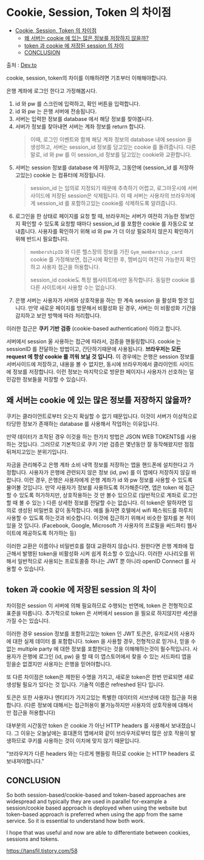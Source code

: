 # Cookie, Session, Token 의 차이점

- [Cookie, Session, Token 의 차이점](#cookie-session-token-의-차이점)
  - [왜 서버는 cookie 에 있는 많은 정보를 저장하지 않을까?](#왜-서버는-cookie-에-있는-많은-정보를-저장하지-않을까)
  - [token 과 cookie 에 저장된 session 의 차이](#token-과-cookie-에-저장된-session-의-차이)
  - [CONCLUSION](#conclusion)


출처 : [Dev.to](https://dev.to/dev_emmy/what-is-really-the-difference-between-cookie-session-and-tokens-when-it-comes-to-authentication-4164)

cookie, session, token의 차이를 이해하려면 기초부터 이해해야합니다.

은행 계좌에 로그인 한다고 가정해봅시다.

1. id 와 pw 를 스크린에 입력하고, 확인 버튼을 입력합니다.
2. id 와 pw 는 은행 서버에 전송됩니다.
3. 서버는 입력한 정보를 database 에서 해당 정보를 찾아봅니다.
4. 서버가 정보를 찾아내면 서버는 계좌 정보를 return 합니다.
   > 이때, 로그인 이벤트와 함께 해당 계좌 정보의 database 내에 session 을 생성하고, 서버는 session_id 정보를 담고있는 cookie 를 돌려줍니다.
   > 다른말로, id 와 pw 를 이 session_id 정보를 담고있는 cookie와 교환합니다.
5. 서버는 session 정보를 database 에 저장하고, 그동안에 (session_id 를 저장하고있는) cookie 는 컴퓨터에 저장됩니다.
   > session_id 는 임의로 지정되기 때문에 추측하기 어렵고,
   > 로그아웃시에 서버사이드에 저장된 session은 삭제됩니다.
   > 이 때 서버는 사용자의 브라우저에게 session_id 를 포함하고있는 cookie를 삭제하도록 알려줍니다.
6. 로그인을 한 상태로 페이지를 요청 할 때, 브라우저는 서버가 여전히 가능한 정보인지 확인할 수 있도록 요청할 때마다 session_id 를 포함한 cookie 를 자동으로 보내줍니다. 사용자를 확인하기 위해 id 와 pw 가 더 이상 필요하지 않은지 확인하기 위해 반드시 필요합니다.
    > `membershipID` 와 다른 헬스장의 정보를 가진 `Gym_membership_card` cookie 를 가정해보면, 접근시에 확인한 후, 멤버십이 여전히 가능한지 확인하고 사용자 접근을 허용합니다.
    >
    > session_id cookie도 특정 웹사이트에서만 동작합니다. 동일한 cookie 를 다른 사이트에서 사용할 수는 없습니다.
7. 은행 서버는 사용자가 서버와 상호작용을 하는 한 계속 session 을 활성화 할것 입니다. 만약 새로운 페이지를 방문해서 비활성화 된 경우, 서버는 이 비활성화 기간을 감지하고 보안 방책에 따라 처리합니다.

이러한 접근은 **쿠키 기반 검증** (cookie-based authentication) 이라고 합니다.

서버에서 session 울 사용하는 접근에 따라서, 검증을 핸들링합니다.
cookie 는 sessionID 를 전달하는 방법이고, 간단하기때문에 사용됩니다. **브라우저는 모든 request 에 항상 cookie 를 끼워 보닐 것 입니다.** 이 경우에는 은행은 session 정보를 서버사이드에 저장하고, 내용을 볼 수 없지만, 동시에 브라우저에서 클라이언트 사이드에 정보를 저장합니다. 이런 정보는 마지막으로 방문한 페이지나 사용자가 선호하는 덜 민감한 정보들을 저장할 수 있습니다.

## 왜 서버는 cookie 에 있는 많은 정보를 저장하지 않을까?

쿠키는 클라이언트로부터 오는지 확실할 수 없기 때문입니다. 이것이 서버가 이상적으로 타당한 정보가 존재하는 database 를 사용해서 작업하는 이유입니다.

만약 데이터가 조작된 경우 이것을 하는 한가지 방법은 JSON WEB TOKENTS를 사용하는 것입니다. 그러므로 기본적으로 쿠키 기반 검증은 몇년동안 잘 동작해왔지만 점점 뒤쳐지고있는 분위기입니다.

자금을 관리해주고 은행 계좌 소비 내역 정보를 저장하는 앱을 핸드폰에 설치한다고 가정합니다. 사용자가 은행에 관련되지 않은 정보 (id, pw) 를 이 앱에다 저장하지 않길 바랍니다. 이런 경우, 은행은 사용자에게 은행 계좌가 id 와 pw 정보를 사용할 수 있도록 물어볼 것입니다. 만약 사용자가 정보를 사용하도록 허가해준다면, 앱은 token 에 접근 할 수 있도록 허가하지만, 상호작용하는 것 만 볼수 있으므로 (일반적으로 계좌로 로그인 할 때 볼 수 있는 ) 다른 상세한 정보를 전달할 수는 없습니다.
이 token은 말하자면 임의로 생성된 비밀번호 같이 동작합니다. 예를 들자면 호텔에서 wifi 패스워드를 하루치 사용할 수 있도록 하는것과 비슷합니다. 이것에 접근하기 위해서 비슷한 절차를 본 적이 있을 것 입니다. (Facebook, Google, Microsoft 가 사용자의 프로필을 써드파티 웹사이트에 제공하도록 허가하는 등)

이러한 교환은 이름이나 비밀번호를 절대 교환하지 않습니다. 원한다면 은행 계좌에 접근해서 발행된 token을 비활성화 시켜 쉽게 취소할 수 있습니다. 이러한 시나리오를 위해서 일반적으로 사용되는 프로토콜중 하나는 JWT 뿐 아니라 openID Connect 를 사용할 수 있습니다.

## token 과 cookie 에 저장된 session 의 차이

차이점은 session 이 서버에 의해 필요하므로 수행되는 반면에, token 은 전형적으로 표준을 따릅니다.  추가적으로 token 은 서버에서 session 을 필요로 하지않지만 세션을 가질 수는 있습니다.

이러한 경우 session 정보를 포함하고있는 token 인 JWT 토큰은, 유저로서의 사용자에 대한 실제 데이터 를 포함합니다. token 을 사용할 경우, 전형적으로 믿거나, 믿을 수 없는 multiple party 에 대한 정보를 포함한다는 것을 이해해하는것이 필수적입니다. 사용자가 은행에 로그인 (id, pw) 을 할 때 이 앱스토어에서 찾을 수 있는 서드파티 앱을 믿을순 없겠지만 사용자는 은행을 믿어야합니다.

또 다른 차이점은 token은 제한된 수명을 가지고, 새로운 token은 한번 만료되면 새로 생성될 필요가 있다는 것 입니다. 기술적 이름은 refreshed 된다 입니다.

토큰은 또한 사용자나 엔티티가 가지고있는 특별한 데이터의 서브넷에 대한 접근을 허용합니다. (다른 정보에 대해서는 접근허용이 불가능하지만 사용자의 상호작용에 대해서만 접근을 허용합니다)

대부분의 시간동안 token 은 cookie 가 아닌 HTTP headers 를 사용해서 보내졌습니다. 그 이유는 오늘날에는 휴대폰의 앱에서와 같이 브라우저로부터 많은 상호 작용이 발생하므로 쿠키를 사용하는 것이 이치에 맞지 않기 때문입니다.

"브라우저가 다른 headers 와는 다르게 핸들링 하므로 cookie 는 HTTP headers 로 보내져야합니다."

## CONCLUSION

So both session-based/cookie-based and token-based approaches are widespread and typically they are used in parallel for-example a session/cookie based approach is deployed when using the website but token-based approach is preferred when using the app from the same service. So it is essential to understand how both work.

I hope that was useful and now are able to differentiate between cookies, sessions and tokens.


https://tansfil.tistory.com/58
